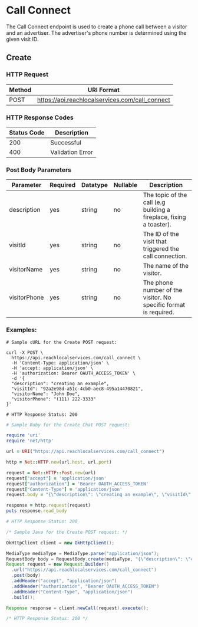 # Call Connect

The Call Connect endpoint is used to create a phone call between a visitor and
an advertiser. The advertiser's phone number is determined using the given visit
ID.

## Create

### HTTP Request

| Method | URI Format |
|---|---|
| POST | https://api.reachlocalservices.com/call_connect |

### HTTP Response Codes
| Status Code | Description
|---|---|
| 200 | Successful
| 400 | Validation Error

### Post Body Parameters

Parameter | Required | Datatype | Nullable | Description
--------- | -------- | -------- | -------- | -----------
description | yes | string | no | The topic of the call (e.g building a fireplace, fixing a toaster).
visitId | yes | string | no | The ID of the visit that triggered the call connection.
visitorName | yes | string | no | The name of the visitor.
visitorPhone | yes | string | no | The phone number of the visitor. No specific format is required.

### Examples:

``` shell
# Sample cURL for the Create POST request:

curl -X POST \
  https://api.reachlocalservices.com/call_connect \
  -H 'Content-Type: application/json' \
  -H 'accept: application/json' \
  -H 'authorization: Bearer OAUTH_ACCESS_TOKEN' \
  -d '{
  "description": "creating an example",
  "visitId": "92a2e98d-a51c-4cb0-aec8-495a14470821",
  "visitorName": "John Doe",
  "visitorPhone": "(111) 222-3333"
}'

# HTTP Response Status: 200
```

``` ruby
# Sample Ruby for the Create Chat POST request:

require 'uri'
require 'net/http'

url = URI("https://api.reachlocalservices.com/call_connect")

http = Net::HTTP.new(url.host, url.port)

request = Net::HTTP::Post.new(url)
request["accept"] = 'application/json'
request["authorization"] = 'Bearer OAUTH_ACCESS_TOKEN'
request["Content-Type"] = 'application/json'
request.body = "{\"description\": \"creating an example\", \"visitId\": \"92a2e98d-a51c-4cb0-aec8-495a14470821\", \"visitorName\": \"John Doe\", \"visitorPhone\": \"(111) 222-3333\"}"

response = http.request(request)
puts response.read_body

# HTTP Response Status: 200
```

``` java
/* Sample Java for the Create POST request: */

OkHttpClient client = new OkHttpClient();

MediaType mediaType = MediaType.parse("application/json");
RequestBody body = RequestBody.create(mediaType, "{\"description\": \"creating an example\", \"visitId\": \"92a2e98d-a51c-4cb0-aec8-495a14470821\", \"visitorName\": \"John Doe\", \"visitorPhone\": \"(111) 222-3333\"}");
Request request = new Request.Builder()
  .url("https://api.reachlocalservices.com/call_connect")
  .post(body)
  .addHeader("accept", "application/json")
  .addHeader("authorization", "Bearer OAUTH_ACCESS_TOKEN")
  .addHeader("Content-Type", "application/json")
  .build();

Response response = client.newCall(request).execute();

/* HTTP Response Status: 200 */
```
